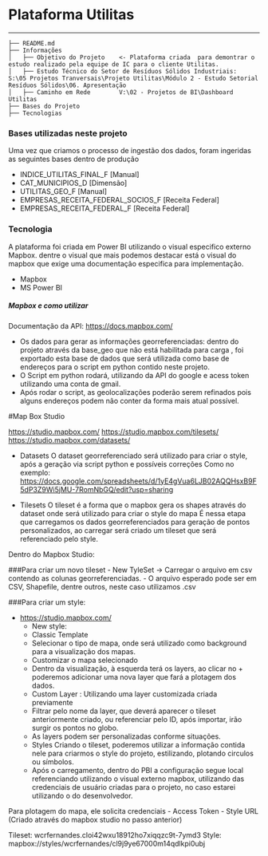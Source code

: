 
# Plataforma Utilitas



------------

    ├── README.md          
    ├── Informações
    │   ├── Objetivo do Projeto    <- Plataforma criada  para demontrar o estudo realizado pela equipe de IC para o cliente Utilitas.
    │   ├── Estudo Técnico do Setor de Resíduos Sólidos Industriais:  S:\05 Projetos Tranversais\Projeto Utilitas\Módulo 2 - Estudo Setorial Resíduos Sólidos\06. Apresentação
    │   ├── Caminho em Rede        V:\02 - Projetos de BI\Dashboard Utilitas
    ├── Bases do Projeto      
    ├── Tecnologias 

### Bases utilizadas neste projeto

Uma vez que criamos o processo de ingestão dos dados, foram ingeridas as seguintes bases dentro de produção

- INDICE_UTILITAS_FINAL_F [Manual]
- CAT_MUNICIPIOS_D [Dimensão]
- UTILITAS_GEO_F [Manual]
- EMPRESAS_RECEITA_FEDERAL_SOCIOS_F [Receita Federal]
- EMPRESAS_RECEITA_FEDERAL_F [Receita Federal]


### Tecnologia
A plataforma foi criada em Power BI utilizando o visual especifico externo Mapbox.
dentre o visual que mais podemos destacar está o visual do mapbox que exige uma documentação especifica para implementação.
- Mapbox
- MS Power BI 


##### Mapbox e como utilizar
Documentação da API: https://docs.mapbox.com/

- Os dados para gerar as informações georreferenciadas: dentro do projeto através da base_geo que não está habilitada para carga , foi exportado esta base de dados que será utilizada como base de endereços para o script em python contido neste projeto.
- O Script em python rodará, utilizando da API do google e acess token utilizando uma conta de gmail.
- Após rodar o script, as geolocalizações poderão serem refinados pois alguns endereços podem não conter da forma mais atual possível.

#Map Box Studio 

https://studio.mapbox.com/
https://studio.mapbox.com/tilesets/
https://studio.mapbox.com/datasets/

- Datasets
O dataset georreferenciado será utilizado para criar o style, após a geração via script python e possíveis correções
Como no exemplo: https://docs.google.com/spreadsheets/d/1yE4gVua6LJB02AQQHsxB9F5dP3Z9Wi5jMU-7RomNbGQ/edit?usp=sharing

- Tilesets
 O tileset é a forma que o mapbox gera os shapes através do dataset onde será utilizado para criar o style do mapa
 É nessa etapa que carregamos os dados georreferenciados para geração de pontos personalizados, ao carregar será criado um tileset que será referenciado pelo style.

Dentro do Mapbox Studio:

###Para criar um novo tileset
    - New TyleSet -> Carregar o arquivo em csv contendo as colunas georreferenciadas.
    - O arquivo esperado pode ser em CSV, Shapefile, dentre outros, neste caso utilizamos .csv

###Para criar um style: 

- https://studio.mapbox.com/
    - New style:
    - Classic Template
    - Selecionar o tipo de mapa, onde será utilizado como background para a visualização dos mapas.
    - Customizar o mapa selecionado
    - Dentro da visualização, à esquerda terá os layers, ao clicar no + poderemos adicionar uma nova layer que fará a plotagem dos dados.
    - Custom Layer : Utilizando uma layer customizada criada previamente
    - Filtrar pelo nome da layer, que deverá aparecer o tileset anteriormente criado, ou referenciar pelo ID, após importar, irão surgir os pontos no globo.
    - As layers podem ser personalizadas conforme situações.
    - Styles
     Criando o tileset, poderemos utilizar a informação contida nele para criarmos o style do projeto, estilizando, plotando circulos ou símbolos.
    - Após o carregamento, dentro do PBI a configuração segue local referenciando utilizando o visual externo mapbox, utilizando das credenciais de usuário criadas para o projeto, no caso estarei utilizando o do desenvolvedor.

Para plotagem do mapa, ele solicita credenciais
    - Access Token
    - Style URL (Criado através do mapbox studio no passo anterior)

Tileset: wcrfernandes.cloi42wxu18912ho7xiqqzc9t-7ymd3
Style: mapbox://styles/wcrfernandes/cl9j9ye67000m14qdlkpi0ubj

